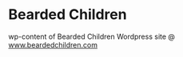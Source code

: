 Bearded Children
================

wp-content of Bearded Children Wordpress site @ www.beardedchildren.com